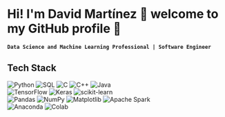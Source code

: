 # Hi! I'm David Martínez 👋 welcome to my GitHub profile 🙌

**`Data Science and Machine Learning Professional | Software Engineer`**

## Tech Stack
![Python](https://img.shields.io/badge/python-3670A0?style=for-the-badge&logo=python&logoColor=ffdd54)
![SQL](https://img.shields.io/badge/SQL-005C84?style=for-the-badge&logo=sqlite&logoColor=white)
![C](https://img.shields.io/badge/c-%2300599C.svg?style=for-the-badge&logo=c&logoColor=white)
![C++](https://img.shields.io/badge/c++-%2300599C.svg?style=for-the-badge&logo=c%2B%2B&logoColor=white)
![Java](https://img.shields.io/badge/java-%23c74634.svg?style=for-the-badge&logo=Oracle&logoColor=white)
<br>
![TensorFlow](https://img.shields.io/badge/TensorFlow-%23FF6F00.svg?style=for-the-badge&logo=TensorFlow&logoColor=white)
![Keras](https://img.shields.io/badge/Keras-%23D00000.svg?style=for-the-badge&logo=Keras&logoColor=white)
![scikit-learn](https://img.shields.io/badge/scikit--learn-%23F7931E.svg?style=for-the-badge&logo=scikit-learn&logoColor=white)
<br>
![Pandas](https://img.shields.io/badge/pandas-%23150458.svg?style=for-the-badge&logo=pandas&logoColor=white)
![NumPy](https://img.shields.io/badge/numpy-%23013243.svg?style=for-the-badge&logo=numpy&logoColor=white)
![Matplotlib](https://img.shields.io/badge/Matplotlib-%2311557c.svg?style=for-the-badge&logo=Matplotlib&logoColor=black)
![Apache Spark](https://img.shields.io/badge/Apache%20Spark-%23E25A1C.svg?style=for-the-badge&logo=Apache-Spark&logoColor=white)
<br>
![Anaconda](https://img.shields.io/badge/Anaconda-%2344A833.svg?style=for-the-badge&logo=anaconda&logoColor=white)
![Colab](https://img.shields.io/badge/Colab-%23525252.svg?style=for-the-badge&logo=Google-Colab&logoColor=F9AB00)
